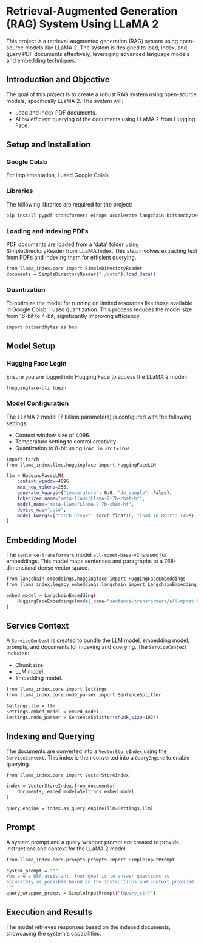 # Retrieval-Augmented Generation (RAG) System Using LLaMA 2

This project is a retrieval-augmented generation (RAG) system using open-source models like LLaMA 2. The system is designed to load, index, and query PDF documents effectively, leveraging advanced language models and embedding techniques.

## Introduction and Objective

The goal of this project is to create a robust RAG system using open-source models, specifically LLaMA 2. The system will:

- Load and index PDF documents.
- Allow efficient querying of the documents using LLaMA 2 from Hugging Face.

## Setup and Installation

### Google Colab

For implementation, I used Google Colab.

### Libraries

The following libraries are required for the project:

```bash
pip install pypdf transformers einops accelerate langchain bitsandbytes sentence-transformers llama-index llama-index-llms-huggingface
```

### Loading and Indexing PDFs

PDF documents are loaded from a 'data' folder using SimpleDirectoryReader from LLaMA Index. This step involves extracting text from PDFs and indexing them for efficient querying.

```bash
from llama_index.core import SimpleDirectoryReader
documents = SimpleDirectoryReader("./data").load_data()
```

### Quantization

To optimize the model for running on limited resources like those available in Google Colab, I used quantization. This process reduces the model size from 16-bit to 4-bit, significantly improving efficiency.

```bash
import bitsandbytes as bnb
```

## Model Setup

### Hugging Face Login

Ensure you are logged into Hugging Face to access the LLaMA 2 model:

```bash
!huggingface-cli login
```

### Model Configuration

The LLaMA 2 model (7 billion parameters) is configured with the following settings:

- Context window size of 4096.
- Temperature setting to control creativity.
- Quantization to 8-bit using `load_in_8bit=True.`

```bash
import torch
from llama_index.llms.huggingface import HuggingFaceLLM

llm = HuggingFaceLLM(
    context_window=4096,
    max_new_tokens=256,
    generate_kwargs={"temperature": 0.0, "do_sample": False},
    tokenizer_name="meta-llama/Llama-2-7b-chat-hf",
    model_name="meta-llama/Llama-2-7b-chat-hf",
    device_map="auto",
    model_kwargs={"torch_dtype": torch.float16, "load_in_8bit": True}
)
```

## Embedding Model

The `sentence-transformers` model `all-mpnet-base-v2` is used for embeddings. This model maps sentences and paragraphs to a 768-dimensional dense vector space.

```bash
from langchain.embeddings.huggingface import HuggingFaceEmbeddings
from llama_index.legacy.embeddings.langchain import LangchainEmbedding

embed_model = LangchainEmbedding(
    HuggingFaceEmbeddings(model_name="sentence-transformers/all-mpnet-base-v2")
)
```

## Service Context

A `ServiceContext` is created to bundle the LLM model, embedding model, prompts, and documents for indexing and querying. The `ServiceContext` includes:

- Chunk size.
- LLM model.
- Embedding model.

```bash
from llama_index.core import Settings
from llama_index.core.node_parser import SentenceSplitter

Settings.llm = llm
Settings.embed_model = embed_model
Settings.node_parser = SentenceSplitter(chunk_size=1024)
```

## Indexing and Querying

The documents are converted into a `VectorStoreIndex` using the `ServiceContext`. This index is then converted into a `QueryEngine` to enable querying.

```bash
from llama_index.core import VectorStoreIndex

index = VectorStoreIndex.from_documents(
    documents, embed_model=Settings.embed_model
)

query_engine = index.as_query_engine(llm=Settings.llm)

```

## Prompt 

A system prompt and a query wrapper prompt are created to provide instructions and context for the LLaMA 2 model.

```bash
from llama_index.core.prompts.prompts import SimpleInputPrompt

system_prompt = """
You are a Q&A assistant. Your goal is to answer questions as
accurately as possible based on the instructions and context provided.
"""
query_wrapper_prompt = SimpleInputPrompt("{query_str}")
```

## Execution and Results

The model retrieves responses based on the indexed documents, showcasing the system's capabilities.

